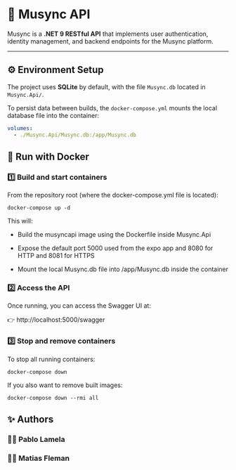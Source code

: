 ﻿# 🎵 Musync API

Musync is a **.NET 9 RESTful API** that implements user authentication, identity management, and backend endpoints for the Musync platform.

---


## ⚙️ Environment Setup

The project uses **SQLite** by default, with the file `Musync.db` located in `Musync.Api/`.

To persist data between builds, the `docker-compose.yml` mounts the local database file into the container:

```yaml
volumes:
  - ./Musync.Api/Musync.db:/app/Musync.db
```

## 🐳 Run with Docker
### 1️⃣ Build and start containers

From the repository root (where the docker-compose.yml file is located):

```
docker-compose up -d
```

This will:

- Build the musyncapi image using the Dockerfile inside Musync.Api

- Expose the default port 5000 used from the expo app and 8080 for HTTP and 8081 for HTTPS

- Mount the local Musync.db file into /app/Musync.db inside the container

### 2️⃣ Access the API

Once running, you can access the Swagger UI at:

👉 http://localhost:5000/swagger

### 3️⃣ Stop and remove containers

To stop all running containers:
```
docker-compose down
```

If you also want to remove built images:
```
docker-compose down --rmi all
```
## ✨ Authors
### 👨‍💻 Pablo Lamela
### 👨‍💻 Matias Fleman